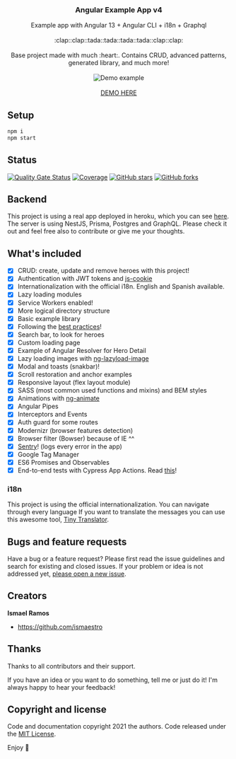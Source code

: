 <p align="center">
  <h3 align="center">Angular Example App v4</h3>

  <p align="center">
    Example app with Angular 13 + Angular CLI + i18n + Graphql
    <br>
    <br>
    :clap::clap::tada::tada::tada::tada::clap::clap:
    <br>
    <br>
    Base project made with much :heart:. Contains CRUD, advanced patterns, generated library, and much more!
    <br>
    <br>
    <img src="https://media.giphy.com/media/BIql9p3KQWYdjq4Sxe/giphy.gif" alt="Demo example"/>
    <br>
    <br>
    <a href="https://ismaestro.github.io/angular-example-app/">DEMO HERE</a>
  </p>
</p>

## Setup

```bash
npm i
npm start
```

## Status

[![Quality Gate Status](https://sonarcloud.io/api/project_badges/measure?project=Ismaestro_angular8-example-app&metric=alert_status)](https://sonarcloud.io/dashboard?id=Ismaestro_angular8-example-app)
[![Coverage](https://sonarcloud.io/api/project_badges/measure?project=Ismaestro_angular8-example-app&metric=coverage)](https://sonarcloud.io/dashboard?id=Ismaestro_angular8-example-app)
[![GitHub stars](https://img.shields.io/github/stars/ismaestro/angular8-example-app.svg?style=social&label=Star)](https://github.com/ismaestro/angular8-example-app)
[![GitHub forks](https://img.shields.io/github/forks/ismaestro/angular8-example-app.svg?style=social&label=Fork)](https://github.com/ismaestro/angular8-example-app/fork)

## Backend

This project is using a real app deployed in heroku, which you can see
[here](https://github.com/Ismaestro/nestjs-example-app). The server is using NestJS, Prisma,
Postgres and GraphQL. Please check it out and feel free also to contribute or give me your thoughts.

## What's included

- [x] CRUD: create, update and remove heroes with this project!
- [x] Authentication with JWT tokens and [js-cookie](https://github.com/js-cookie/js-cookie)
- [x] Internationalization with the official i18n. English and Spanish available.
- [x] Lazy loading modules
- [x] Service Workers enabled!
- [x] More logical directory structure
- [x] Basic example library
- [x] Following the [best practices](https://angular.io/guide/styleguide)!
- [x] Search bar, to look for heroes
- [x] Custom loading page
- [x] Example of Angular Resolver for Hero Detail
- [x] Lazy loading images with [ng-lazyload-image](https://github.com/tjoskar/ng-lazyload-image)
- [x] Modal and toasts (snakbar)!
- [x] Scroll restoration and anchor examples
- [x] Responsive layout (flex layout module)
- [x] SASS (most common used functions and mixins) and BEM styles
- [x] Animations with [ng-animate](https://jiayihu.github.io/ng-animate/)
- [x] Angular Pipes
- [x] Interceptors and Events
- [x] Auth guard for some routes
- [x] Modernizr (browser features detection)
- [x] Browser filter (Bowser) because of IE ^^
- [x] [Sentry](https://sentry.io)! (logs every error in the app)
- [x] Google Tag Manager
- [x] ES6 Promises and Observables
- [x] End-to-end tests with Cypress App Actions. Read
      [this](https://applitools.com/blog/page-objects-app-actions-cypress/)!

### i18n

This project is using the official internationalization. You can navigate through every language If
you want to translate the messages you can use this awesome tool,
[Tiny Translator](https://martinroob.github.io/tiny-translator/en/#/translate).

## Bugs and feature requests

Have a bug or a feature request? Please first read the issue guidelines and search for existing and
closed issues. If your problem or idea is not addressed yet,
[please open a new issue](https://github.com/Ismaestro/angular-example-app/issues/new).

## Creators

**Ismael Ramos**

- <https://github.com/ismaestro>

## Thanks

Thanks to all contributors and their support.

If you have an idea or you want to do something, tell me or just do it! I'm always happy to hear
your feedback!

## Copyright and license

Code and documentation copyright 2021 the authors. Code released under the
[MIT License](https://github.com/Ismaestro/angular-example-app/blob/master/LICENSE).

Enjoy :metal:
